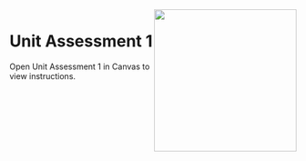 <img src="https://s3.amazonaws.com/devmountain/readme-logo.png" width="250" align="right">

# Unit Assessment 1

Open Unit Assessment 1 in Canvas to view instructions.